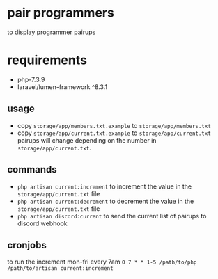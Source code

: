 # pair programmers
to display programmer pairups

# requirements
* php-7.3.9
* laravel/lumen-framework ^8.3.1

## usage
* copy `storage/app/members.txt.example` to `storage/app/members.txt`
* copy `storage/app/current.txt.example` to `storage/app/current.txt`
pairups will change depending on the number in `storage/app/current.txt`.

## commands
* `php artisan current:increment` to increment the value in the `storage/app/current.txt` file
* `php artisan current:decrement` to decrement the value in the `storage/app/current.txt` file
* `php artisan discord:current` to send the current list of pairups to discord webhook

## cronjobs
to run the increment mon-fri every 7am `0 7 * * 1-5 /path/to/php /path/to/artisan current:increment`
